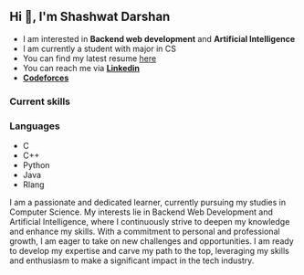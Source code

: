 <h2>Hi 👋, I'm Shashwat Darshan</h2>

- I am interested in **Backend web development** and **Artificial Intelligence**
- I am currently a student with major in CS
- You can find my latest resume [here](https://drive.google.com/file/d/1XHnf_ZEvG6s85ciyphafEG2_d3rr8ePY/view?usp=drive_link)
- You can reach me via **[Linkedin](https://www.linkedin.com/in/shashwat-darshan-b183b7260/)**
- **[Codeforces](https://codeforces.com/profile/Sdking0001)**

<h3 align="left">Current skills</h3>

### Languages
- C
- C++
- Python
- Java
- Rlang

I am a passionate and dedicated learner, currently pursuing my studies in Computer Science. My interests lie in Backend Web Development and Artificial Intelligence, where I continuously strive to deepen my knowledge and enhance my skills. With a commitment to personal and professional growth, I am eager to take on new challenges and opportunities. I am ready to develop my expertise and carve my path to the top, leveraging my skills and enthusiasm to make a significant impact in the tech industry.
